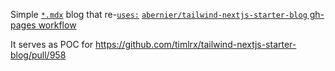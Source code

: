 Simple [`*.mdx`](data/blog) blog that re-[`uses:`](https://docs.github.com/en/actions/using-workflows/reusing-workflows#calling-a-reusable-workflow) [`abernier/tailwind-nextjs-starter-blog` gh-pages workflow](https://github.com/abernier/tailwind-nextjs-starter-blog/blob/pages/.github/workflows/pages.yml)

It serves as POC for https://github.com/timlrx/tailwind-nextjs-starter-blog/pull/958
